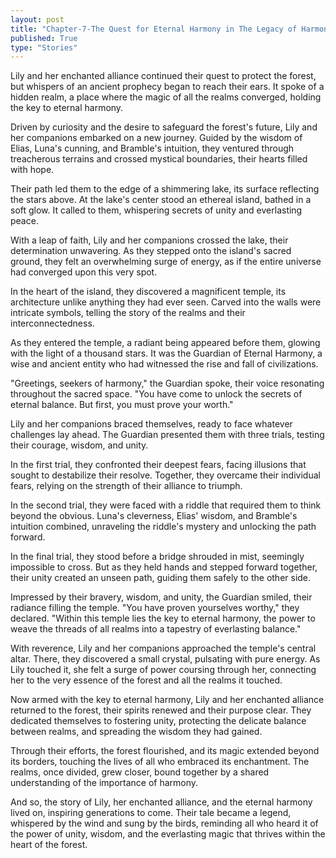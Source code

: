 ```yaml
---
layout: post
title: "Chapter-7-The Quest for Eternal Harmony in The Legacy of Harmony"
published: True
type: "Stories"
---
```


Lily and her enchanted alliance continued their quest to protect the forest, but whispers of an ancient prophecy began to reach their ears. It spoke of a hidden realm, a place where the magic of all the realms converged, holding the key to eternal harmony.

Driven by curiosity and the desire to safeguard the forest's future, Lily and her companions embarked on a new journey. Guided by the wisdom of Elias, Luna's cunning, and Bramble's intuition, they ventured through treacherous terrains and crossed mystical boundaries, their hearts filled with hope.

Their path led them to the edge of a shimmering lake, its surface reflecting the stars above. At the lake's center stood an ethereal island, bathed in a soft glow. It called to them, whispering secrets of unity and everlasting peace.

With a leap of faith, Lily and her companions crossed the lake, their determination unwavering. As they stepped onto the island's sacred ground, they felt an overwhelming surge of energy, as if the entire universe had converged upon this very spot.

In the heart of the island, they discovered a magnificent temple, its architecture unlike anything they had ever seen. Carved into the walls were intricate symbols, telling the story of the realms and their interconnectedness.

As they entered the temple, a radiant being appeared before them, glowing with the light of a thousand stars. It was the Guardian of Eternal Harmony, a wise and ancient entity who had witnessed the rise and fall of civilizations.

"Greetings, seekers of harmony," the Guardian spoke, their voice resonating throughout the sacred space. "You have come to unlock the secrets of eternal balance. But first, you must prove your worth."

Lily and her companions braced themselves, ready to face whatever challenges lay ahead. The Guardian presented them with three trials, testing their courage, wisdom, and unity.

In the first trial, they confronted their deepest fears, facing illusions that sought to destabilize their resolve. Together, they overcame their individual fears, relying on the strength of their alliance to triumph.

In the second trial, they were faced with a riddle that required them to think beyond the obvious. Luna's cleverness, Elias' wisdom, and Bramble's intuition combined, unraveling the riddle's mystery and unlocking the path forward.

In the final trial, they stood before a bridge shrouded in mist, seemingly impossible to cross. But as they held hands and stepped forward together, their unity created an unseen path, guiding them safely to the other side.

Impressed by their bravery, wisdom, and unity, the Guardian smiled, their radiance filling the temple. "You have proven yourselves worthy," they declared. "Within this temple lies the key to eternal harmony, the power to weave the threads of all realms into a tapestry of everlasting balance."

With reverence, Lily and her companions approached the temple's central altar. There, they discovered a small crystal, pulsating with pure energy. As Lily touched it, she felt a surge of power coursing through her, connecting her to the very essence of the forest and all the realms it touched.

Now armed with the key to eternal harmony, Lily and her enchanted alliance returned to the forest, their spirits renewed and their purpose clear. They dedicated themselves to fostering unity, protecting the delicate balance between realms, and spreading the wisdom they had gained.

Through their efforts, the forest flourished, and its magic extended beyond its borders, touching the lives of all who embraced its enchantment. The realms, once divided, grew closer, bound together by a shared understanding of the importance of harmony.

And so, the story of Lily, her enchanted alliance, and the eternal harmony lived on, inspiring generations to come. Their tale became a legend, whispered by the wind and sung by the birds, reminding all who heard it of the power of unity, wisdom, and the everlasting magic that thrives within the heart of the forest.